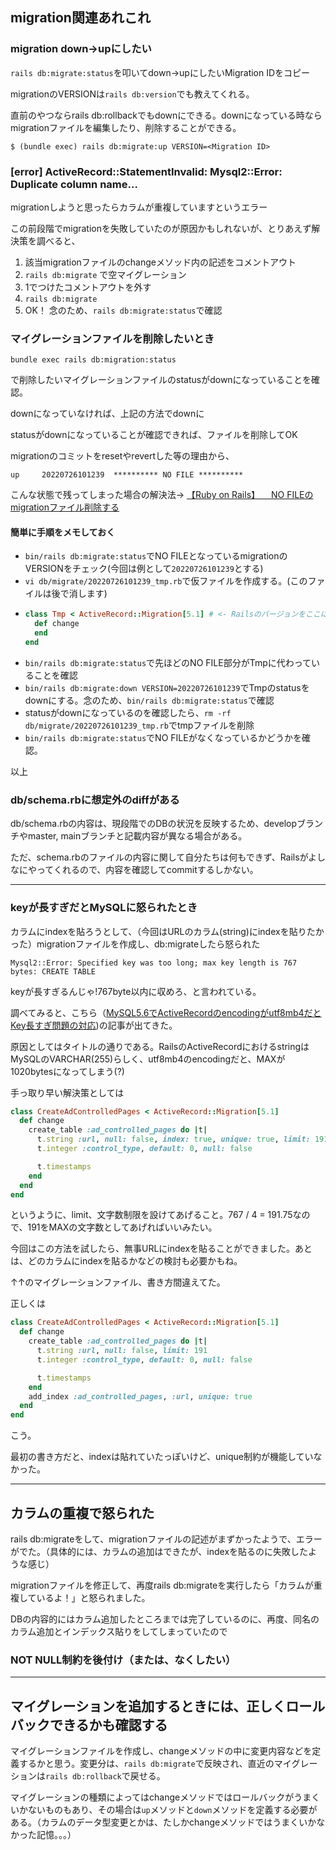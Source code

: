 ## migration関連あれこれ

### migration down→upにしたい

`rails db:migrate:status`を叩いてdown→upにしたいMigration IDをコピー

migrationのVERSIONは`rails db:version`でも教えてくれる。

直前のやつならrails db:rollbackでもdownにできる。downになっている時ならmigrationファイルを編集したり、削除することができる。

```
$ (bundle exec) rails db:migrate:up VERSION=<Migration ID>
```

### [error] ActiveRecord::StatementInvalid: Mysql2::Error: Duplicate column name...

migrationしようと思ったらカラムが重複していますというエラー

この前段階でmigrationを失敗していたのが原因かもしれないが、とりあえず解決策を調べると、

1. 該当migrationファイルのchangeメソッド内の記述をコメントアウト
2. `rails db:migrate` で空マイグレーション
3. 1でつけたコメントアウトを外す
4. `rails db:migrate`
5. OK！ 念のため、`rails db:migrate:status`で確認


### マイグレーションファイルを削除したいとき

```
bundle exec rails db:migration:status
```

で削除したいマイグレーションファイルのstatusがdownになっていることを確認。

downになっていなければ、上記の方法でdownに

statusがdownになっていることが確認できれば、ファイルを削除してOK

migrationのコミットをresetやrevertした等の理由から、

```
up     20220726101239  ********** NO FILE **********
```
こんな状態で残ってしまった場合の解決法→ [【Ruby on Rails】 　NO FILEのmigrationファイル削除する](https://qiita.com/takeshi075/items/3e55615c9f10b3f8731e)

#### 簡単に手順をメモしておく
- `bin/rails db:migrate:status`でNO FILEとなっているmigrationのVERSIONをチェック(今回は例として`20220726101239`とする)
- `vi db/migrate/20220726101239_tmp.rb`で仮ファイルを作成する。(このファイルは後で消します)
- ```ruby
  class Tmp < ActiveRecord::Migration[5.1] # <- Railsのバージョンをここに記載
    def change
    end
  end
  ```
- `bin/rails db:migrate:status`で先ほどのNO FILE部分がTmpに代わっていることを確認
- `bin/rails db:migrate:down VERSION=20220726101239`でTmpのstatusをdownにする。念のため、`bin/rails db:migrate:status`で確認
- statusがdownになっているのを確認したら、`rm -rf db/migrate/20220726101239_tmp.rb`でtmpファイルを削除
- `bin/rails db:migrate:status`でNO FILEがなくなっているかどうかを確認。

以上


### db/schema.rbに想定外のdiffがある

db/schema.rbの内容は、現段階でのDBの状況を反映するため、developブランチやmaster, mainブランチと記載内容が異なる場合がある。

ただ、schema.rbのファイルの内容に関して自分たちは何もできず、Railsがよしなにやってくれるので、内容を確認してcommitするしかない。

---

### keyが長すぎだとMySQLに怒られたとき

カラムにindexを貼ろうとして、（今回はURLのカラム(string)にindexを貼りたかった）migrationファイルを作成し、db:migrateしたら怒られた

```
Mysql2::Error: Specified key was too long; max key length is 767 bytes: CREATE TABLE
```

keyが長すぎるんじゃ!767byte以内に収めろ、と言われている。

調べてみると、こちら（[MySQL5.6でActiveRecordのencodingがutf8mb4だとKey長すぎ問題の対応](https://blog.mothule.com/ruby/rails/active-record/ruby-rails-activerecord-fix-mysql56-encode-utf8mb4-key-too-length))の記事が出てきた。

原因としてはタイトルの通りである。RailsのActiveRecordにおけるstringはMySQLのVARCHAR(255)らしく、utf8mb4のencodingだと、MAXが1020bytesになってしまう(?)

手っ取り早い解決策としては

```ruby
class CreateAdControlledPages < ActiveRecord::Migration[5.1]
  def change
    create_table :ad_controlled_pages do |t|
      t.string :url, null: false, index: true, unique: true, limit: 191
      t.integer :control_type, default: 0, null: false

      t.timestamps
    end
  end
end
```
というように、limit、文字数制限を設けてあげること。767 / 4 = 191.75なので、191をMAXの文字数としてあげればいいみたい。

今回はこの方法を試したら、無事URLにindexを貼ることができました。あとは、どのカラムにindexを貼るかなどの検討も必要かもね。

↑↑のマイグレーションファイル、書き方間違えてた。

正しくは

```ruby
class CreateAdControlledPages < ActiveRecord::Migration[5.1]
  def change
    create_table :ad_controlled_pages do |t|
      t.string :url, null: false, limit: 191
      t.integer :control_type, default: 0, null: false

      t.timestamps
    end
    add_index :ad_controlled_pages, :url, unique: true
  end
end
```
こう。

最初の書き方だと、indexは貼れていたっぽいけど、unique制約が機能していなかった。


---
## カラムの重複で怒られた

rails db:migrateをして、migrationファイルの記述がまずかったようで、エラーがでた。（具体的には、カラムの追加はできたが、indexを貼るのに失敗したような感じ）

migrationファイルを修正して、再度rails db:migrateを実行したら「カラムが重複しているよ！」と怒られました。

DBの内容的にはカラム追加したところまでは完了しているのに、再度、同名のカラム追加とインデックス貼りをしてしまっていたので

### NOT NULL制約を後付け（または、なくしたい）

---
## マイグレーションを追加するときには、正しくロールバックできるかも確認する
マイグレーションファイルを作成し、changeメソッドの中に変更内容などを定義するかと思う。変更分は、`rails db:migrate`で反映され、直近のマイグレーションは`rails db:rollback`で戻せる。

マイグレーションの種類によってはchangeメソッドではロールバックがうまくいかないものもあり、その場合は`up`メソッドと`down`メソッドを定義する必要がある。（カラムのデータ型変更とかは、たしかchangeメソッドではうまくいかなかった記憶。。。）





